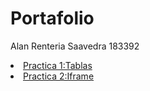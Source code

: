 # Portafolio
Alan Renteria Saavedra 183392
<li><a href="HTML/Practica 1-Tablas.html">Practica 1:Tablas</a></li>
<li><a href="HTML/Practica 2-Iframe.html">Practica 2:Iframe</a></li>
